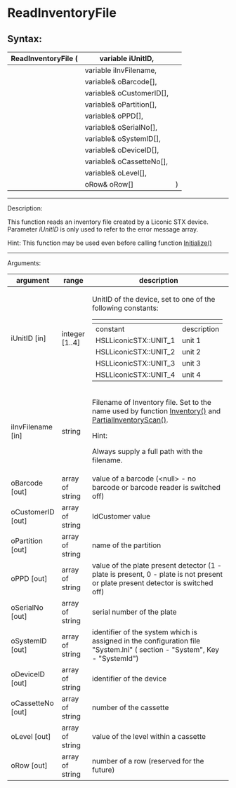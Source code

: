 # ReadInventoryFile

## Syntax:

&#x20;

| ReadInventoryFile ( | variable iUnitID,         |   |
| ------------------- | ------------------------- | - |
|                     | variable iInvFilename,    |   |
|                     | variable& oBarcode\[],    |   |
|                     | variable& oCustomerID\[], |   |
|                     | variable& oPartition\[],  |   |
|                     | variable& oPPD\[],        |   |
|                     | variable& oSerialNo\[],   |   |
|                     | variable& oSystemID\[],   |   |
|                     | variable& oDeviceID\[],   |   |
|                     | variable& oCassetteNo\[], |   |
|                     | variable& oLevel\[],      |   |
|                     | oRow& oRow\[]             | ) |

&#x20;

***

Description:

&#x20;

This function reads an inventory file created by a Liconic STX device. Parameter _iUnitID_ is only used to refer to the error message array.&#x20;

&#x20;

Hint: This function may be used even before calling function [Initialize()](chm://cd05d247795d14fdbd040c33a4f737ff/Initialize.htm)

&#x20;

***

Arguments:

&#x20;

| argument           | range           | description                                                                                                                                                                                                                                                                                                                                                                                                                                  |
| ------------------ | --------------- | -------------------------------------------------------------------------------------------------------------------------------------------------------------------------------------------------------------------------------------------------------------------------------------------------------------------------------------------------------------------------------------------------------------------------------------------- |
| iUnitID \[in]      | integer \[1..4] | <p>UnitID of the device, set to one of the following constants:</p><p> </p><table data-header-hidden><thead><tr><th></th><th></th></tr></thead><tbody><tr><td>constant</td><td>description</td></tr><tr><td>HSLLiconicSTX::UNIT_1</td><td>unit 1</td></tr><tr><td>HSLLiconicSTX::UNIT_2</td><td>unit 2</td></tr><tr><td>HSLLiconicSTX::UNIT_3</td><td>unit 3</td></tr><tr><td>HSLLiconicSTX::UNIT_4</td><td>unit 4</td></tr></tbody></table> |
| iInvFilename \[in] | string          | <p>Filename of Inventory file. Set to the name used by function <a href="chm://cd05d247795d14fdbd040c33a4f737ff/Inventory.htm">Inventory()</a> and <a href="chm://cd05d247795d14fdbd040c33a4f737ff/PartialInventoryScan.htm">PartialInventoryScan()</a>.</p><p> </p><p>Hint:</p><p>Always supply a full path with the filename.</p>                                                                                                          |
| oBarcode \[out]    | array of string | value of a barcode (\<null> - no barcode or barcode reader is switched off)                                                                                                                                                                                                                                                                                                                                                                  |
| oCustomerID \[out] | array of string | IdCustomer value                                                                                                                                                                                                                                                                                                                                                                                                                             |
| oPartition \[out]  | array of string | name of the partition                                                                                                                                                                                                                                                                                                                                                                                                                        |
| oPPD \[out]        | array of string | value of the plate present detector (1 - plate is present, 0 - plate is not present or plate present detector is switched off)                                                                                                                                                                                                                                                                                                               |
| oSerialNo \[out]   | array of string | serial number of the plate                                                                                                                                                                                                                                                                                                                                                                                                                   |
| oSystemID \[out]   | array of string | identifier of the system which is assigned in the configuration file "System.lni" ( section - "System", Key - "SystemId")                                                                                                                                                                                                                                                                                                                    |
| oDeviceID \[out]   | array of string | identifier of the device                                                                                                                                                                                                                                                                                                                                                                                                                     |
| oCassetteNo \[out] | array of string | number of the cassette                                                                                                                                                                                                                                                                                                                                                                                                                       |
| oLevel \[out]      | array of string | value of the level within a cassette                                                                                                                                                                                                                                                                                                                                                                                                         |
| oRow \[out]        | array of string | number of a row (reserved for the future)                                                                                                                                                                                                                                                                                                                                                                                                    |

&#x20;

